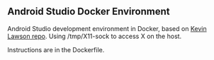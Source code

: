 Android Studio Docker Environment
---------------------------------

Android Studio development environment in Docker, based on [Kevin Lawson repo](https://github.com/kelvinlawson/dockerfile-android-studio). Using /tmp/X11-sock
to access X on the host.

Instructions are in the Dockerfile.
